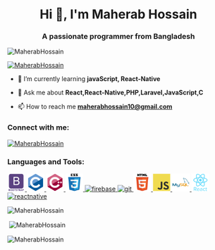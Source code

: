 <h1 align="center">Hi 👋, I'm Maherab Hossain</h1>
<h3 align="center">A passionate programmer from Bangladesh</h3>

<p align="left"> <img src="https://komarev.com/ghpvc/?username=MaherabHossain&label=Profile%20views&color=0e75b6&style=flat" alt="MaherabHossain" /> </p>

<p align="left"> <a href="https://github.com/ryo-ma/github-profile-trophy"><img src="https://github-profile-trophy.vercel.app/?username=MaherabHossain" alt="MaherabHossain" /></a> </p>


- 🌱 I’m currently learning **javaScript, React-Native**

- 💬 Ask me about **React,React-Native,PHP,Laravel,JavaScript,C**

- 📫 How to reach me **maherabhossain10@gmail.com**

<h3 align="left">Connect with me:</h3>
<p align="left">
<a href="https://www.linkedin.com/in/maherab-hossain-a85822180" target="blank"><img align="center" src="https://raw.githubusercontent.com/rahuldkjain/github-profile-readme-generator/master/src/images/icons/Social/linked-in-alt.svg" alt="MaherabHossain" height="30" width="40" /></a>
</p>

<h3 align="left">Languages and Tools:</h3>
<p align="left"> <a href="https://getbootstrap.com" target="_blank"> <img src="https://raw.githubusercontent.com/devicons/devicon/master/icons/bootstrap/bootstrap-plain-wordmark.svg" alt="bootstrap" width="40" height="40"/> </a> <a href="https://www.cprogramming.com/" target="_blank"> <img src="https://raw.githubusercontent.com/devicons/devicon/master/icons/c/c-original.svg" alt="c" width="40" height="40"/> </a> <a href="https://www.w3schools.com/cpp/" target="_blank"> <img src="https://raw.githubusercontent.com/devicons/devicon/master/icons/cplusplus/cplusplus-original.svg" alt="cplusplus" width="40" height="40"/> </a> <a href="https://www.w3schools.com/css/" target="_blank"> <img src="https://raw.githubusercontent.com/devicons/devicon/master/icons/css3/css3-original-wordmark.svg" alt="css3" width="40" height="40"/> </a>  <a href="https://firebase.google.com/" target="_blank"> <img src="https://www.vectorlogo.zone/logos/firebase/firebase-icon.svg" alt="firebase" width="40" height="40"/> </a> <a href="https://git-scm.com/" target="_blank"> <img src="https://www.vectorlogo.zone/logos/git-scm/git-scm-icon.svg" alt="git" width="40" height="40"/> </a> <a href="https://www.w3.org/html/" target="_blank"> <img src="https://raw.githubusercontent.com/devicons/devicon/master/icons/html5/html5-original-wordmark.svg" alt="html5" width="40" height="40"/> </a> <a href="https://developer.mozilla.org/en-US/docs/Web/JavaScript" target="_blank"> <img src="https://raw.githubusercontent.com/devicons/devicon/master/icons/javascript/javascript-original.svg" alt="javascript" width="40" height="40"/> </a>  <a href="https://www.mysql.com/" target="_blank"> <img src="https://raw.githubusercontent.com/devicons/devicon/master/icons/mysql/mysql-original-wordmark.svg" alt="mysql" width="40" height="40"/> </a>   <a href="https://reactjs.org/" target="_blank"> <img src="https://raw.githubusercontent.com/devicons/devicon/master/icons/react/react-original-wordmark.svg" alt="react" width="40" height="40"/> </a> <a href="https://reactnative.dev/" target="_blank"> <img src="https://reactnative.dev/img/header_logo.svg" alt="reactnative" width="40" height="40"/> </a>   </p>

<p><img align="center" src="https://github-readme-stats.vercel.app/api/top-langs?username=MaherabHossain&show_icons=true&locale=en&layout=compact" alt="MaherabHossain" /></p>

<p>&nbsp;<img align="center" src="https://github-readme-stats.vercel.app/api?username=MaherabHossain&show_icons=true&locale=en" alt="MaherabHossain" /></p>

<p><img align="center" src="https://github-readme-streak-stats.herokuapp.com/?user=MaherabHossain&" alt="MaherabHossain" /></p>
